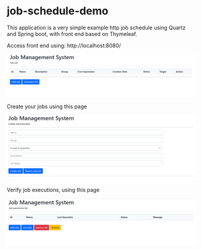 # job-schedule-demo
This application is a very simple example http job schedule using Quartz and Spring boot, with front end based on Thymeleaf.

Access front end using: http://localhost:8080/

![img.png](img.png)

Create your jobs using this page

![img_1.png](img_1.png)

Verify job executions, using this page

![img_2.png](img_2.png)